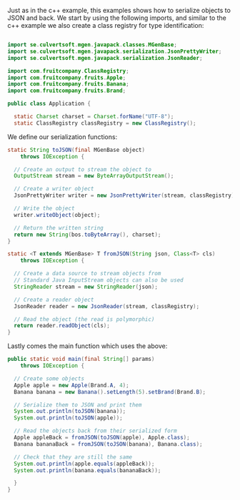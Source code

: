 ---
---

Just as in the c++ example, this examples shows how to serialize objects to JSON and back. We start by using the following imports, and similar to the c++ example we also create a class registry for type identification:

```java

import se.culvertsoft.mgen.javapack.classes.MGenBase;
import se.culvertsoft.mgen.javapack.serialization.JsonPrettyWriter;
import se.culvertsoft.mgen.javapack.serialization.JsonReader;

import com.fruitcompany.ClassRegistry;
import com.fruitcompany.fruits.Apple;
import com.fruitcompany.fruits.Banana;
import com.fruitcompany.fruits.Brand;

public class Application {

  static Charset charset = Charset.forName("UTF-8");
  static ClassRegistry classRegistry = new ClassRegistry();
```

We define our serialization functions:

```java
static String toJSON(final MGenBase object) 
    throws IOException {

  // Create an output to stream the object to
  OutputStream stream = new ByteArrayOutputStream();

  // Create a writer object
  JsonPrettyWriter writer = new JsonPrettyWriter(stream, classRegistry);

  // Write the object
  writer.writeObject(object);

  // Return the written string
  return new String(bos.toByteArray(), charset);
}

static <T extends MGenBase> T fromJSON(String json, Class<T> cls)
    throws IOException {

  // Create a data source to stream objects from
  // Standard Java InputStream objects can also be used
  StringReader stream = new StringReader(json);

  // Create a reader object
  JsonReader reader = new JsonReader(stream, classRegistry);

  // Read the object (the read is polymorphic)
  return reader.readObject(cls);
}
```

Lastly comes the main function which uses the above:

```java
public static void main(final String[] params) 
    throws IOException {

  // Create some objects
  Apple apple = new Apple(Brand.A, 4);
  Banana banana = new Banana().setLength(5).setBrand(Brand.B);

  // Serialize them to JSON and print them
  System.out.println(toJSON(banana));
  System.out.println(toJSON(apple));

  // Read the objects back from their serialized form
  Apple appleBack = fromJSON(toJSON(apple), Apple.class);
  Banana bananaBack = fromJSON(toJSON(banana), Banana.class);

  // Check that they are still the same
  System.out.println(apple.equals(appleBack));
  System.out.println(banana.equals(bananaBack));

  }
}
```
